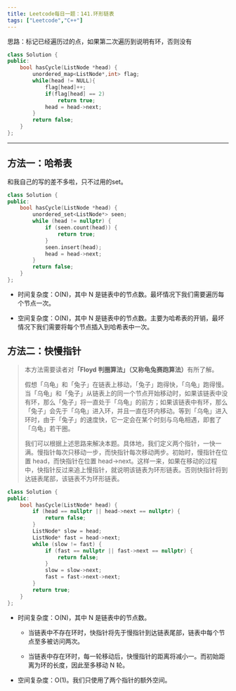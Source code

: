```yaml
---
title: Leetcode每日一题：141.环形链表
tags: ["Leetcode","C++"]
---
```


思路：标记已经遍历过的点，如果第二次遍历到说明有环，否则没有

~~~c++
class Solution {
public:
    bool hasCycle(ListNode *head) {
        unordered_map<ListNode*,int> flag;
        while(head != NULL){
            flag[head]++;
            if(flag[head] == 2)
                return true;
            head = head->next;
        }
        return false;
    }
};
~~~

***

## 方法一：哈希表

和我自己的写的差不多啦，只不过用的set。

~~~c++
class Solution {
public:
    bool hasCycle(ListNode *head) {
        unordered_set<ListNode*> seen;
        while (head != nullptr) {
            if (seen.count(head)) {
                return true;
            }
            seen.insert(head);
            head = head->next;
        }
        return false;
    }
};
~~~

* 时间复杂度：O(N)，其中 N 是链表中的节点数。最坏情况下我们需要遍历每个节点一次。

* 空间复杂度：O(N)，其中 N 是链表中的节点数。主要为哈希表的开销，最坏情况下我们需要将每个节点插入到哈希表中一次。

## 方法二：快慢指针

> 本方法需要读者对<b>「Floyd 判圈算法」（又称龟兔赛跑算法）</b>有所了解。
>
> 假想「乌龟」和「兔子」在链表上移动，「兔子」跑得快，「乌龟」跑得慢。当「乌龟」和「兔子」从链表上的同一个节点开始移动时，如果该链表中没有环，那么「兔子」将一直处于「乌龟」的前方；如果该链表中有环，那么「兔子」会先于「乌龟」进入环，并且一直在环内移动。等到「乌龟」进入环时，由于「兔子」的速度快，它一定会在某个时刻与乌龟相遇，即套了「乌龟」若干圈。
>
> 我们可以根据上述思路来解决本题。具体地，我们定义两个指针，一快一满。慢指针每次只移动一步，而快指针每次移动两步。初始时，慢指针在位置 head，而快指针在位置 head->next。这样一来，如果在移动的过程中，快指针反过来追上慢指针，就说明该链表为环形链表。否则快指针将到达链表尾部，该链表不为环形链表。
>

~~~c++
class Solution {
public:
    bool hasCycle(ListNode* head) {
        if (head == nullptr || head->next == nullptr) {
            return false;
        }
        ListNode* slow = head;
        ListNode* fast = head->next;
        while (slow != fast) {
            if (fast == nullptr || fast->next == nullptr) {
                return false;
            }
            slow = slow->next;
            fast = fast->next->next;
        }
        return true;
    }
};
~~~

* 时间复杂度：O(N)，其中 N 是链表中的节点数。

  * 当链表中不存在环时，快指针将先于慢指针到达链表尾部，链表中每个节点至多被访问两次。

  * 当链表中存在环时，每一轮移动后，快慢指针的距离将减小一。而初始距离为环的长度，因此至多移动 N 轮。

* 空间复杂度：O(1)。我们只使用了两个指针的额外空间。